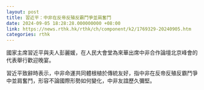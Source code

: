 ```yaml
---
layout: post
title: 習近平：中非在反帝反殖反霸鬥爭並肩奮鬥
date: 2024-09-05 18:28:28.000000000 +08:00
link: https://news.rthk.hk/rthk/ch/component/k2/1769329-20240905.htm
categories: rthk
---
```


國家主席習近平與夫人彭麗媛，在人民大會堂為來華出席中非合作論壇北京峰會的代表舉行歡迎晚宴。

習近平致辭時表示，中非命運共同體根植於傳統友好，指中非在反帝反殖反霸鬥爭中並肩奮鬥，形容不論國際形勢如何變化，中非友誼歷久彌堅。
